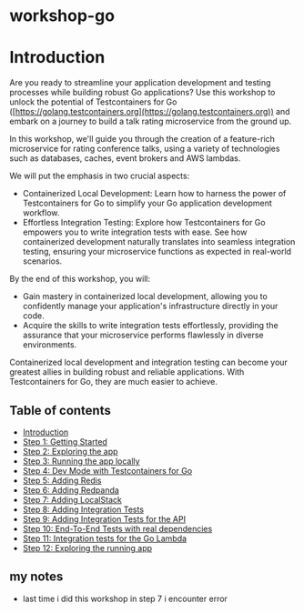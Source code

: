 # workshop-go

# Introduction

Are you ready to streamline your application development and testing processes while building robust Go applications? Use this workshop to unlock the potential of Testcontainers for Go ([https://golang.testcontainers.org](https://golang.testcontainers.org)) and embark on a journey to build a talk rating microservice from the ground up.

In this workshop, we'll guide you through the creation of a feature-rich microservice for rating conference talks, using a variety of technologies such as databases, caches, event brokers and AWS lambdas.

We will put the emphasis in two crucial aspects:

- Containerized Local Development: Learn how to harness the power of Testcontainers for Go to simplify your Go application development workflow.
- Effortless Integration Testing: Explore how Testcontainers for Go empowers you to write integration tests with ease. See how containerized development naturally translates into seamless integration testing, ensuring your microservice functions as expected in real-world scenarios.

By the end of this workshop, you will:

- Gain mastery in containerized local development, allowing you to confidently manage your application's infrastructure directly in your code.
- Acquire the skills to write integration tests effortlessly, providing the assurance that your microservice performs flawlessly in diverse environments.

Containerized local development and integration testing can become your greatest allies in building robust and reliable applications. With Testcontainers for Go, they are much easier to achieve.

## Table of contents

* [Introduction](README.md)
* [Step 1: Getting Started](step-1-getting-started.md)
* [Step 2: Exploring the app](step-2-exploring-the-app.md)
* [Step 3: Running the app locally](step-3-running-the-app-locally.md)
* [Step 4: Dev Mode with Testcontainers for Go](step-4-dev-mode-with-testcontainers.md)
* [Step 5: Adding Redis](step-5-adding-redis.md)
* [Step 6: Adding Redpanda](step-6-adding-repanda.md)
* [Step 7: Adding LocalStack](step-7-adding-localstack.md)
* [Step 8: Adding Integration Tests](step-8-adding-integration-tests.md)
* [Step 9: Adding Integration Tests for the API](step-9-integration-tests-for-api.md)
* [Step 10: End-To-End Tests with real dependencies](step-10-e2e-tests-with-real-dependencies.md)
* [Step 11: Integration tests for the Go Lambda](step-11-integration-tests-for-the-lambda.md)
* [Step 12: Exploring the running app](step-12-exploring-the-running-app.md)


## my notes 
- last time i did this workshop in step 7 i encounter error

